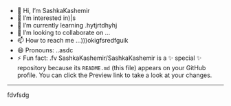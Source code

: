 - 👋 Hi, I’m SashkaKashemir
- 👀 I’m interested in)|s
- 🌱 I’m currently learning .hytjrtdhyhj
- 💞️ I’m looking to collaborate on ...
- 📫 How to reach me ...)))okigfsredfguik
- 😄 Pronouns: ..asdc
- ⚡ Fun fact: .fv
SashkaKashemir/SashkaKashemir is a ✨ special ✨ repository because its `README.md` (this file) appears on your GitHub profile.
You can click the Preview link to take a look at your changes.
---
fdvfsdg
